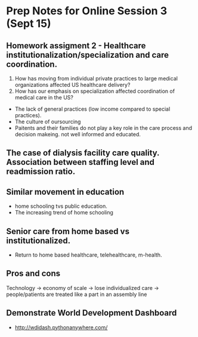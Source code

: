 # Prep Notes for Online Session 3 (Sept 15)

## Homework assigment 2 - Healthcare institutionalization/specialization and care coordination.
1. How has moving from individual private practices to large medical organizations affected US healthcare delivery?
2. How has our emphasis on specialization affected coordination of medical care in the US? 

- The lack of general practices (low income compared to special practices). 
- The culture of oursourcing
- Paitents and their families do not play a key role in the care process and decision makeing. not well informed and educated. 

## The case of dialysis facility care quality. Association between staffing level and readmission ratio.

## Similar movement in education 
- home schooling tvs public education. 
- The increasing trend of home schooling

## Senior care from home based vs institutionalized. 
- Return to home based healthcare, telehealthcare, m-health. 
## Pros and cons
Technology -> economy of scale -> lose individualized care -> people/patients are treated like a part in an assembly line

## Demonstrate World Development Dashboard
- http://wdidash.pythonanywhere.com/


